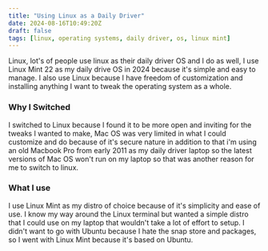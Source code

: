 ```yaml
---
title: "Using Linux as a Daily Driver"
date: 2024-08-16T10:49:20Z
draft: false
tags: [linux, operating systems, daily driver, os, linux mint]
---
```


Linux, lot's of people use linux as their daily driver OS and I do as well, I use Linux Mint 22 as my daily drive OS in 2024 because it's simple and easy to manage. I also use Linux because I have freedom of customization and installing anything I want to tweak the operating system as a whole.

### Why I Switched

I switched to Linux because I found it to be more open and inviting for the tweaks I wanted to make, Mac OS was very limited in what I could customize and do because of it's secure nature in addition to that i'm using an old Macbook Pro from early 2011 as my daily driver laptop so the latest versions of Mac OS won't run on my laptop so that was another reason for me to switch to linux. 

### What I use

I use Linux Mint as my distro of choice because of it's simplicity and ease of use. I know my way around the Linux terminal but wanted a simple distro that I could use on my laptop that wouldn't take a lot of effort to setup. I didn't want to go with Ubuntu because I hate the snap store and packages, so I went with Linux Mint because it's based on Ubuntu.